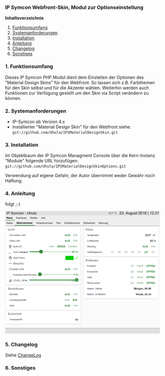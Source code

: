 ### IP Symcon Webfront-Skin, Modul zur Optionseinstellung

**Inhaltsverzeichnis**

1. [Funktionsumfang](#1-funktionsumfang) 
2. [Systemanforderungen](#2-systemanforderungen)
3. [Installation](#3-installation)
4. [Anleitung](#4-anleitung)
5. [Changelog](#5-changelog) 
6. [Sonstiges](#6-sonstiges) 


### 1. Funktionsumfang
Dieses IP Symcon PHP Modul dient dem Einstellen der Optionen des "Material Design Skins" für den Webfront.
So lassen sich z.B. Farbthemen für den Skin selbst und für die Akzente wählen.
Weiterhin werden auch Funktionen zur Verfügung gestellt um den Skin via Script verändern zu können.

### 2. Systemanforderungen
* IP-Symcon ab Version 4.x
* Installierter "Material Design Skin" für den Webfront
  siehe: `git://github.com/Uhula/IPSMaterialDesignSkin.git`


### 3. Installation
Im Objektbaum der IP Symcon Managment Console über die Kern-Instanz "Module" folgende URL hinzufügen:
`git://github.com/Uhula/IPSMaterialDesignSkinOptions.git`

Verwendung auf eigene Gefahr, der Autor übernimmt weder Gewähr noch Haftung.

### 4. Anleitung
folgt ;-)

![Beispiel 1](docs/example1.png?raw=true "Beispiel 1")

### 5. Changelog
Siehe [ChangeLog](./CHANGELOG.MD)

### 6. Sonstiges

